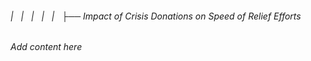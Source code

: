 ###### |   |   |   |   |   ├── Impact of Crisis Donations on Speed of Relief Efforts

*Add content here*